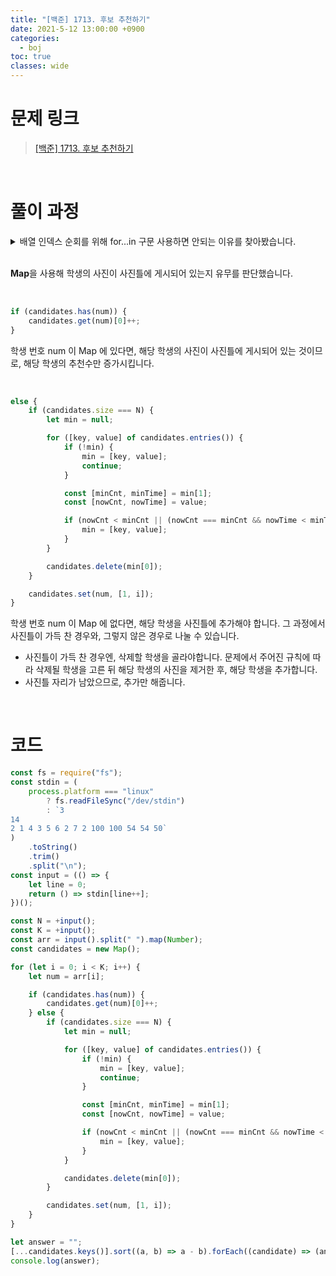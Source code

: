 ```yaml
---
title: "[백준] 1713. 후보 추천하기"
date: 2021-5-12 13:00:00 +0900
categories:
  - boj
toc: true
classes: wide
---
```


# 문제 링크

> [[백준] 1713. 후보 추천하기](https://www.acmicpc.net/problem/1713)

<br>

# 풀이 과정

<details>
<summary>배열 인덱스 순회를 위해 for...in 구문 사용하면 안되는 이유를 찾아봤습니다.</summary>
<div markdown="1">

<br>

```jsx
// for (let i in arr) {
//     let num = arr[i];
for (let i = 0; i < K; i++) {
    let num = arr[i];
```

<center><img src="http://dl.dropbox.com/s/7c76d20y958k6i9/%EB%B0%B1%EC%A4%80-1713_%ED%9B%84%EB%B3%B4%20%EC%B6%94%EC%B2%9C%ED%95%98%EA%B8%B0-1.png"></center>

처음 코드를 작성할 때, 위 주석과 같이 **for...in** 구문을 사용해서 배열의 인덱스를 순회했습니다. 하지만, 위 설명처럼 순회 순서가 보장되지 않았기에 계속 틀렸습니다.

</div>
</details>

<br>

**Map**을 사용해 학생의 사진이 사진틀에 게시되어 있는지 유무를 판단했습니다.

<br>

```jsx
if (candidates.has(num)) {
    candidates.get(num)[0]++;
}
```

학생 번호 num 이 Map 에 있다면, 해당 학생의 사진이 사진틀에 게시되어 있는 것이므로, 해당 학생의 추천수만 증가시킵니다.

<br>

```jsx
else {
    if (candidates.size === N) {
        let min = null;

        for ([key, value] of candidates.entries()) {
            if (!min) {
                min = [key, value];
                continue;
            }

            const [minCnt, minTime] = min[1];
            const [nowCnt, nowTime] = value;

            if (nowCnt < minCnt || (nowCnt === minCnt && nowTime < minTime)) {
                min = [key, value];
            }
        }

        candidates.delete(min[0]);
    }

    candidates.set(num, [1, i]);
}
```

학생 번호 num 이 Map 에 없다면, 해당 학생을 사진틀에 추가해야 합니다. 그 과정에서 사진틀이 가득 찬 경우와, 그렇지 않은 경우로 나눌 수 있습니다.

- 사진틀이 가득 찬 경우엔, 삭제할 학생을 골라야합니다. 문제에서 주어진 규칙에 따라 삭제될 학생을 고른 뒤 해당 학생의 사진을 제거한 후, 해당 학생을 추가합니다.
- 사진틀 자리가 남았으므로, 추가만 해줍니다.

<br>

# 코드

```jsx
const fs = require("fs");
const stdin = (
    process.platform === "linux"
        ? fs.readFileSync("/dev/stdin")
        : `3
14
2 1 4 3 5 6 2 7 2 100 100 54 54 50`
)
    .toString()
    .trim()
    .split("\n");
const input = (() => {
    let line = 0;
    return () => stdin[line++];
})();

const N = +input();
const K = +input();
const arr = input().split(" ").map(Number);
const candidates = new Map();

for (let i = 0; i < K; i++) {
    let num = arr[i];

    if (candidates.has(num)) {
        candidates.get(num)[0]++;
    } else {
        if (candidates.size === N) {
            let min = null;

            for ([key, value] of candidates.entries()) {
                if (!min) {
                    min = [key, value];
                    continue;
                }

                const [minCnt, minTime] = min[1];
                const [nowCnt, nowTime] = value;

                if (nowCnt < minCnt || (nowCnt === minCnt && nowTime < minTime)) {
                    min = [key, value];
                }
            }

            candidates.delete(min[0]);
        }

        candidates.set(num, [1, i]);
    }
}

let answer = "";
[...candidates.keys()].sort((a, b) => a - b).forEach((candidate) => (answer += candidate + " "));
console.log(answer);
```